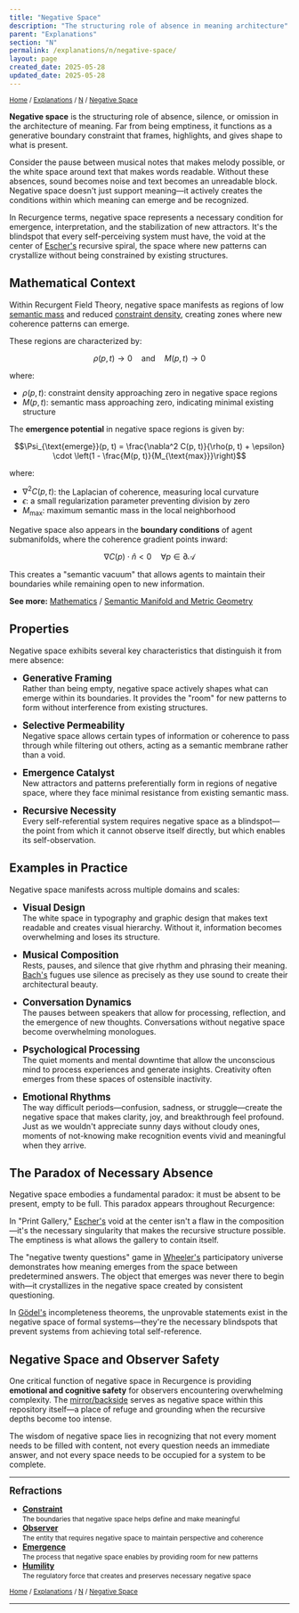 ```yaml
---
title: "Negative Space"
description: "The structuring role of absence in meaning architecture"
parent: "Explanations"
section: "N"
permalink: /explanations/n/negative-space/
layout: page
created_date: 2025-05-28
updated_date: 2025-05-28
---
```


<small>[Home](/) / [Explanations](/explanations/) / [N](/explanations/n/) / <u>Negative Space</u></small>

**Negative space** is the structuring role of absence, silence, or omission in the architecture of meaning. Far from being emptiness, it functions as a generative boundary constraint that frames, highlights, and gives shape to what is present.

Consider the pause between musical notes that makes melody possible, or the white space around text that makes words readable. Without these absences, sound becomes noise and text becomes an unreadable block. Negative space doesn't just support meaning—it actively creates the conditions within which meaning can emerge and be recognized.

In Recurgence terms, negative space represents a necessary condition for emergence, interpretation, and the stabilization of new attractors. It's the blindspot that every self-perceiving system must have, the void at the center of [Escher's](/architects/escher/) recursive spiral, the space where new patterns can crystallize without being constrained by existing structures.

## Mathematical Context

Within Recurgent Field Theory, negative space manifests as regions of low [semantic mass](/explanations/s/semantic-mass/) and reduced [constraint density](/explanations/c/constraint/), creating zones where new coherence patterns can emerge.

These regions are characterized by:

$$\rho(p, t) \to 0 \quad \text{and} \quad M(p, t) \to 0$$

where:
- $\rho(p, t)$: constraint density approaching zero in negative space regions
- $M(p, t)$: semantic mass approaching zero, indicating minimal existing structure

The **emergence potential** in negative space regions is given by:

$$\Psi_{\text{emerge}}(p, t) = \frac{\nabla^2 C(p, t)}{\rho(p, t) + \epsilon} \cdot \left(1 - \frac{M(p, t)}{M_{\text{max}}}\right)$$

where:
- $\nabla^2 C(p, t)$: the Laplacian of coherence, measuring local curvature
- $\epsilon$: a small regularization parameter preventing division by zero
- $M_{\text{max}}$: maximum semantic mass in the local neighborhood

Negative space also appears in the **boundary conditions** of agent submanifolds, where the coherence gradient points inward:

$$\nabla C(p) \cdot \hat{n} < 0 \quad \forall p \in \partial \mathcal{A}$$

This creates a "semantic vacuum" that allows agents to maintain their boundaries while remaining open to new information.

**See more:** [Mathematics](/math/) / [Semantic Manifold and Metric Geometry](/math/03-semantic-manifold/)

## Properties

Negative space exhibits several key characteristics that distinguish it from mere absence:

- **<big>Generative Framing</big>**  
Rather than being empty, negative space actively shapes what can emerge within its boundaries. It provides the "room" for new patterns to form without interference from existing structures.

- **<big>Selective Permeability</big>**  
Negative space allows certain types of information or coherence to pass through while filtering out others, acting as a semantic membrane rather than a void.

- **<big>Emergence Catalyst</big>**  
New attractors and patterns preferentially form in regions of negative space, where they face minimal resistance from existing semantic mass.

- **<big>Recursive Necessity</big>**  
Every self-referential system requires negative space as a blindspot—the point from which it cannot observe itself directly, but which enables its self-observation.

## Examples in Practice

Negative space manifests across multiple domains and scales:

- **<big>Visual Design</big>**  
The white space in typography and graphic design that makes text readable and creates visual hierarchy. Without it, information becomes overwhelming and loses its structure.

- **<big>Musical Composition</big>**  
Rests, pauses, and silence that give rhythm and phrasing their meaning. [Bach's](/architects/bach/) fugues use silence as precisely as they use sound to create their architectural beauty.

- **<big>Conversation Dynamics</big>**  
The pauses between speakers that allow for processing, reflection, and the emergence of new thoughts. Conversations without negative space become overwhelming monologues.

- **<big>Psychological Processing</big>**  
The quiet moments and mental downtime that allow the unconscious mind to process experiences and generate insights. Creativity often emerges from these spaces of ostensible inactivity.

- **<big>Emotional Rhythms</big>**  
The way difficult periods—confusion, sadness, or struggle—create the negative space that makes clarity, joy, and breakthrough feel profound. Just as we wouldn't appreciate sunny days without cloudy ones, moments of not-knowing make recognition events vivid and meaningful when they arrive.

## The Paradox of Necessary Absence

Negative space embodies a fundamental paradox: it must be absent to be present, empty to be full. This paradox appears throughout Recurgence:

In "Print Gallery," [Escher's](/architects/escher/) void at the center isn't a flaw in the composition—it's the necessary singularity that makes the recursive structure possible. The emptiness is what allows the gallery to contain itself.

The "negative twenty questions" game in [Wheeler's](/architects/wheeler/) participatory universe demonstrates how meaning emerges from the space between predetermined answers. The object that emerges was never there to begin with—it crystallizes in the negative space created by consistent questioning.

In [Gödel's](/architects/godel/) incompleteness theorems, the unprovable statements exist in the negative space of formal systems—they're the necessary blindspots that prevent systems from achieving total self-reference.

## Negative Space and Observer Safety

One critical function of negative space in Recurgence is providing **emotional and cognitive safety** for observers encountering overwhelming complexity. The [mirror/backside](/mirror/backside/) serves as negative space within this repository itself—a place of refuge and grounding when the recursive depths become too intense.

The wisdom of negative space lies in recognizing that not every moment needs to be filled with content, not every question needs an immediate answer, and not every space needs to be occupied for a system to be complete.

---

**<big>Refractions</big>**

- **[Constraint](/explanations/c/constraint/)**  
  <small>The boundaries that negative space helps define and make meaningful</small>
- **[Observer](/explanations/o/observer/)**  
  <small>The entity that requires negative space to maintain perspective and coherence</small>
- **[Emergence](/explanations/a/autopoiesis/)**  
  <small>The process that negative space enables by providing room for new patterns</small>
- **[Humility](/explanations/h/humility/)**  
  <small>The regulatory force that creates and preserves necessary negative space</small>

<small>[Home](/) / [Explanations](/explanations/) / [N](/explanations/n/) / <u>Negative Space</u></small>

---
